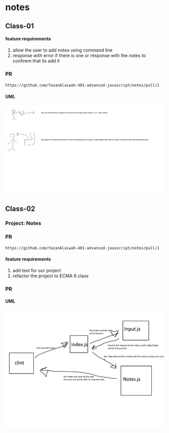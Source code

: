 # notes

## Class-01

#### feature requirements
1. allow the user to add notes using command line
2. response with error if there is one or response with the notes to confirem that its add it 

### PR

`https://github.com/YazanAlaiwah-401-advanced-javascript/notes/pull/1`

#### UML

![class01](./assets/class-01.png)

## Class-02

### Project: Notes

### PR 
`https://github.com/YazanAlaiwah-401-advanced-javascript/notes/pull/1`

#### feature requirements
1. add test for our project
2. refactor the project to ECMA 6 class

### PR



#### UML

![class02](./assets/class-02.png)